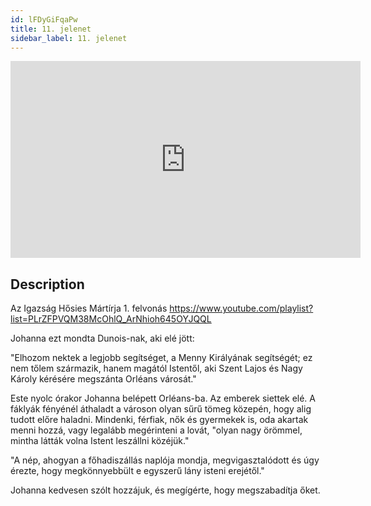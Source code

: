 ```yaml
---
id: lFDyGiFqaPw
title: 11. jelenet
sidebar_label: 11. jelenet
---
```


<iframe
  width="560"
  height="315"
  src="https://www.youtube.com/embed/lFDyGiFqaPw"
  title="YouTube video player"
  frameborder="0"
  allow="accelerometer; autoplay; clipboard-write; encrypted-media; gyroscope; picture-in-picture; web-share"
  referrerpolicy="strict-origin-when-cross-origin"
  allowfullscreen
></iframe>

## Description

Az Igazság Hősies Mártírja 1. felvonás
https://www.youtube.com/playlist?list=PLrZFPVQM38McOhlQ_ArNhioh645OYJQQL

Johanna ezt mondta Dunois-nak, aki elé jött:

"Elhozom nektek a legjobb segítséget, a Menny Királyának segítségét; ez nem tőlem származik, hanem magától Istentől, aki Szent Lajos és Nagy Károly kérésére megszánta Orléans városát."

Este nyolc órakor Johanna belépett Orléans-ba. Az emberek siettek elé. A fáklyák fényénél áthaladt a városon olyan sűrű tömeg közepén, hogy alig tudott előre haladni. Mindenki, férfiak, nők és gyermekek is, oda akartak menni hozzá, vagy legalább megérinteni a lovát, "olyan nagy örömmel, mintha látták volna Istent leszállni közéjük."

"A nép, ahogyan a főhadiszállás naplója mondja, megvigasztalódott és úgy érezte, hogy megkönnyebbült e egyszerű lány isteni erejétől."

Johanna kedvesen szólt hozzájuk, és megígérte, hogy megszabadítja őket.
